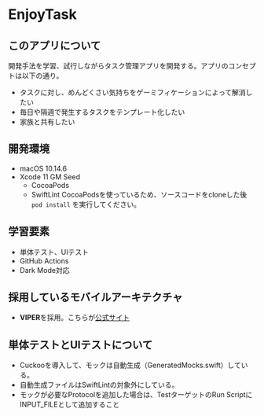 # EnjoyTask
## このアプリについて
開発手法を学習、試行しながらタスク管理アプリを開発する。アプリのコンセプトは以下の通り。
- タスクに対し、めんどくさい気持ちをゲーミフィケーションによって解消したい
- 毎日や隔週で発生するタスクをテンプレート化したい
- 家族と共有したい

## 開発環境
- macOS 10.14.6
- Xcode 11 GM Seed
  - CocoaPods
  - SwiftLint
CocoaPodsを使っているため、ソースコードをcloneした後 `pod install` を実行してください。

## 学習要素
- 単体テスト、UIテスト
- GitHub Actions
- Dark Mode対応

## 採用しているモバイルアーキテクチャ
- **VIPER**を採用。こちらが[公式サイト](https://cheesecakelabs.com/blog/ios-project-architecture-using-viper/)

## 単体テストとUIテストについて
- Cuckooを導入して、モックは自動生成（GeneratedMocks.swift）している。
- 自動生成ファイルはSwiftLintの対象外にしている。
- モックが必要なProtocolを追加した場合は、TestターゲットのRun ScriptにINPUT_FILEとして追加すること
